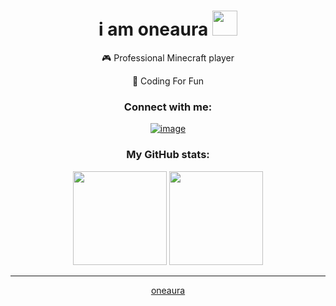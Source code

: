 <h1 align="center">i am oneaura <img height="40" src="https://emoji.gg/assets/emoji/7333-parrotdance.gif"></h1>

<p align= "center">
  🎮 Professional Minecraft player
</p>

<p align= "center">
    🔭 Coding For Fun
</p>

<h3 align="center">Connect with me:</h3>
<div align="center">

[![image](https://img.shields.io/badge/BIO-1DA1F2?style=for-the-badge&logoColor=white)](https://guns.lol/oneaura)
  
</div>

<h3 align="center">My GitHub stats:</h3>
<p align= "center">
  <img height= "150" src="https://github-readme-stats.vercel.app/api?username=oneauraaaaa&theme=react&show_icons=true&include_all_commits=true" />
  <img height= "150" src="https://github-readme-stats.vercel.app/api/top-langs/?username=oneauraaaaa&theme=react&layout=compact" />
</p>

------
<p align="center">
  <a href="https://github.com/oneauraaaaa">oneaura</a>
</p>

